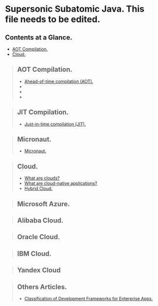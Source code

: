 # Supersonic Subatomic Java. This file needs to be edited.

## Contents at a Glance.
* [AOT Compilation.](#aot-compilation)
* [Cloud.](#cloud)






> ## AOT Compilation.
> * [Ahead-of-time compilation (AOT).](https://www.google.com/search?q=aot+compiler&oq=AOT+compiler&aqs=chrome.0.0l8.11638j0j7&sourceid=chrome&ie=UTF-8)
> * []()
> * []()
> * []()






> ## JIT Compilation.
> * [Just-in-time compilation (JIT).](https://www.google.com/search?q=jit+compiler&oq=jit+&aqs=chrome.2.69i57j0l5j69i65l2.7170j0j7&sourceid=chrome&ie=UTF-8)





> ## Micronaut.
> * [Micronaut.](https://micronaut.io/)





> ## Cloud.
> * [What are clouds?](https://www.redhat.com/en/topics/cloud)
> * [What are cloud-native applications?](https://www.redhat.com/en/topics/cloud-native-apps)
> * [Hybrid Cloud.](https://www.google.com/search?q=hybrid+cloud&oq=hybrid&aqs=chrome.1.69i57j0l7.5308j0j7&sourceid=chrome&ie=UTF-8)





> ## Microsoft Azure.





> ## Alibaba Cloud.





> ## Oracle Cloud.





> ## IBM Cloud.




> ## Yandex Cloud





> ## Others Articles.
> * [Classification of Development Frameworks for Enterprise Apps.](https://dzone.com/articles/classification-of-development-frameworks-for-enter)
